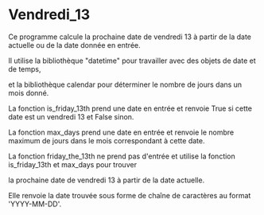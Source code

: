 # Vendredi_13

Ce programme calcule la prochaine date de vendredi 13 à partir de la date actuelle ou de la date donnée en entrée.

Il utilise la bibliothèque "datetime" pour travailler avec des objets de date et de temps, 

et la bibliothèque calendar pour déterminer le nombre de jours dans un mois donné.

La fonction is_friday_13th prend une date en entrée et renvoie True si cette date est un vendredi 13 et False sinon.

La fonction max_days prend une date en entrée et renvoie le nombre maximum de jours dans le mois correspondant à cette date.

La fonction friday_the_13th ne prend pas d'entrée et utilise la fonction is_friday_13th et max_days pour trouver

la prochaine date de vendredi 13 à partir de la date actuelle. 

Elle renvoie la date trouvée sous forme de chaîne de caractères au format 'YYYY-MM-DD'.
